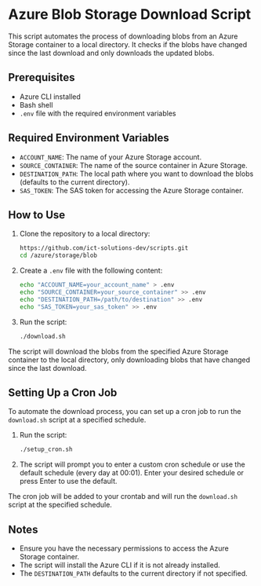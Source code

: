 # Azure Blob Storage Download Script

This script automates the process of downloading blobs from an Azure Storage container to a local directory. It checks if the blobs have changed since the last download and only downloads the updated blobs.

## Prerequisites

- Azure CLI installed
- Bash shell
- `.env` file with the required environment variables

## Required Environment Variables

- `ACCOUNT_NAME`: The name of your Azure Storage account.
- `SOURCE_CONTAINER`: The name of the source container in Azure Storage.
- `DESTINATION_PATH`: The local path where you want to download the blobs (defaults to the current directory).
- `SAS_TOKEN`: The SAS token for accessing the Azure Storage container.

## How to Use

1. Clone the repository to a local directory:
    ```sh
    https://github.com/ict-solutions-dev/scripts.git
    cd /azure/storage/blob
    ```

2. Create a `.env` file with the following content:
    ```sh
    echo "ACCOUNT_NAME=your_account_name" > .env
    echo "SOURCE_CONTAINER=your_source_container" >> .env
    echo "DESTINATION_PATH=/path/to/destination" >> .env
    echo "SAS_TOKEN=your_sas_token" >> .env
    ```

3. Run the script:
    ```sh
    ./download.sh
    ```

The script will download the blobs from the specified Azure Storage container to the local directory, only downloading blobs that have changed since the last download.

## Setting Up a Cron Job

To automate the download process, you can set up a cron job to run the `download.sh` script at a specified schedule.

1. Run the script:
    ```sh
    ./setup_cron.sh
    ```

2. The script will prompt you to enter a custom cron schedule or use the default schedule (every day at 00:01). Enter your desired schedule or press Enter to use the default.

The cron job will be added to your crontab and will run the `download.sh` script at the specified schedule.

## Notes

- Ensure you have the necessary permissions to access the Azure Storage container.
- The script will install the Azure CLI if it is not already installed.
- The `DESTINATION_PATH` defaults to the current directory if not specified.
